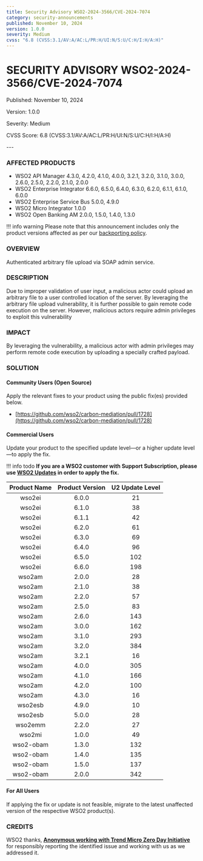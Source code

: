 ```yaml
---
title: Security Advisory WSO2-2024-3566/CVE-2024-7074
category: security-announcements
published: November 10, 2024
version: 1.0.0
severity: Medium
cvss: "6.8 (CVSS:3.1/AV:A/AC:L/PR:H/UI:N/S:U/C:H/I:H/A:H)"
---
```


# SECURITY ADVISORY WSO2-2024-3566/CVE-2024-7074

<p class="doc-info">Published: November 10, 2024</p>
<p class="doc-info">Version: 1.0.0</p>
<p class="doc-info">Severity: Medium</p>
<p class="doc-info">CVSS Score: 6.8 (CVSS:3.1/AV:A/AC:L/PR:H/UI:N/S:U/C:H/I:H/A:H)</p>
---

### AFFECTED PRODUCTS
* WSO2 API Manager 4.3.0, 4.2.0, 4.1.0, 4.0.0, 3.2.1, 3.2.0, 3.1.0, 3.0.0, 2.6.0, 2.5.0, 2.2.0, 2.1.0, 2.0.0
* WSO2 Enterprise Integrator 6.6.0, 6.5.0, 6.4.0, 6.3.0, 6.2.0, 6.1.1, 6.1.0, 6.0.0
* WSO2 Enterprise Service Bus 5.0.0, 4.9.0
* WSO2 Micro Integrator 1.0.0
* WSO2 Open Banking AM 2.0.0, 1.5.0, 1.4.0, 1.3.0

!!! info warning
    Please note that this announcement includes only the product versions affected as per our [backporting policy](https://security.docs.wso2.com/en/latest/security-processes/vulnerability-management-process/#backport-policy).


### OVERVIEW
Authenticated arbitrary file upload via SOAP admin service.


### DESCRIPTION
Due to improper validation of user input, a malicious actor could upload an arbitrary file to a user controlled location of the server. By leveraging the arbitrary file upload vulnerability, it is further possible to gain remote code execution on the server. However, malicious actors require admin privileges to exploit this vulnerability

### IMPACT
By leveraging the vulnerability, a malicious actor with admin privileges may perform remote code execution by uploading a specially crafted payload.

### SOLUTION

#### Community Users (Open Source)
Apply the relevant fixes to your product using the public fix(es) provided below.

* [https://github.com/wso2/carbon-mediation/pull/1728](https://github.com/wso2/carbon-mediation/pull/1728)


#### Commercial Users
Update your product to the specified update level—or a higher update level—to apply the fix.

!!! info todo
    **If you are a WSO2 customer with Support Subscription, please use [WSO2 Updates](https://wso2.com/updates/) in order to apply the fix.**

| Product Name | Product Version | U2 Update Level |
|:------------:|:---------------:|:---------------:|
| wso2ei       | 6.0.0           | 21              |
| wso2ei       | 6.1.0           | 38              |
| wso2ei       | 6.1.1           | 42              |
| wso2ei       | 6.2.0           | 61              |
| wso2ei       | 6.3.0           | 69              |
| wso2ei       | 6.4.0           | 96              |
| wso2ei       | 6.5.0           | 102             |
| wso2ei       | 6.6.0           | 198             |
| wso2am       | 2.0.0           | 28              |
| wso2am       | 2.1.0           | 38              |
| wso2am       | 2.2.0           | 57              |
| wso2am       | 2.5.0           | 83              |
| wso2am       | 2.6.0           | 143             |
| wso2am       | 3.0.0           | 162             |
| wso2am       | 3.1.0           | 293             |
| wso2am       | 3.2.0           | 384             |
| wso2am       | 3.2.1           | 16              |
| wso2am       | 4.0.0           | 305             |
| wso2am       | 4.1.0           | 166             |
| wso2am       | 4.2.0           | 100             |
| wso2am       | 4.3.0           | 16              |
| wso2esb      | 4.9.0           | 10              |
| wso2esb      | 5.0.0           | 28              |
| wso2emm      | 2.2.0           | 27              |
| wso2mi       | 1.0.0           | 49              |
| wso2-obam    | 1.3.0           | 132             |
| wso2-obam    | 1.4.0           | 135             |
| wso2-obam    | 1.5.0           | 137             |
| wso2-obam    | 2.0.0           | 342             |

#### For All Users
If applying the fix or update is not feasible, migrate to the latest unaffected version of the respective WSO2 product(s).


### CREDITS
WSO2 thanks, **[Anonymous working with Trend Micro Zero Day Initiative]()** for responsibly reporting the identified issue and working with us as we addressed it.
